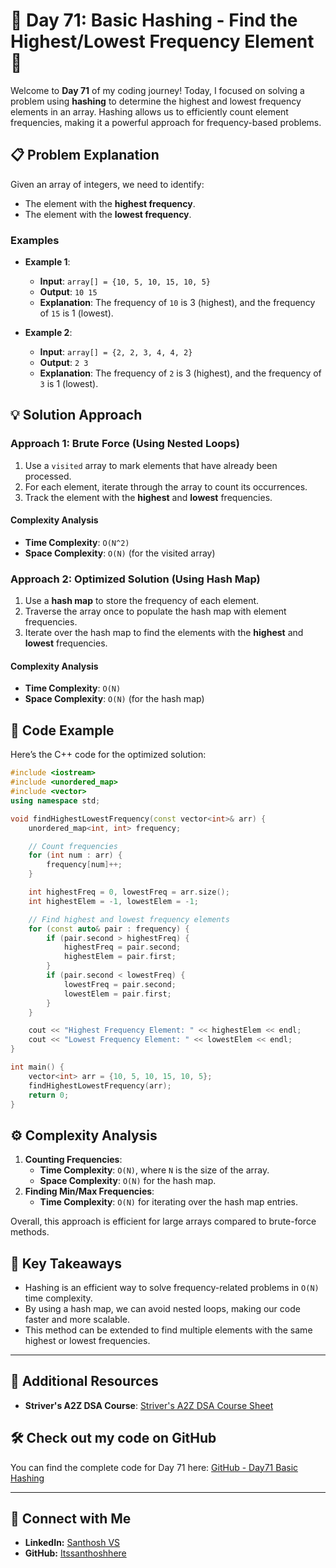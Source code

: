 # 🚀 Day 71: Basic Hashing - Find the Highest/Lowest Frequency Element 🚀

Welcome to **Day 71** of my coding journey! Today, I focused on solving a problem using **hashing** to determine the highest and lowest frequency elements in an array. Hashing allows us to efficiently count element frequencies, making it a powerful approach for frequency-based problems.

## 📋 Problem Explanation

Given an array of integers, we need to identify:
- The element with the **highest frequency**.
- The element with the **lowest frequency**.

### Examples

- **Example 1**:
  - **Input**: `array[] = {10, 5, 10, 15, 10, 5}`
  - **Output**: `10 15`
  - **Explanation**: The frequency of `10` is 3 (highest), and the frequency of `15` is 1 (lowest).

- **Example 2**:
  - **Input**: `array[] = {2, 2, 3, 4, 4, 2}`
  - **Output**: `2 3`
  - **Explanation**: The frequency of `2` is 3 (highest), and the frequency of `3` is 1 (lowest).

## 💡 Solution Approach

### Approach 1: Brute Force (Using Nested Loops)

1. Use a `visited` array to mark elements that have already been processed.
2. For each element, iterate through the array to count its occurrences.
3. Track the element with the **highest** and **lowest** frequencies.

#### Complexity Analysis
- **Time Complexity**: `O(N^2)`
- **Space Complexity**: `O(N)` (for the visited array)

### Approach 2: Optimized Solution (Using Hash Map)

1. Use a **hash map** to store the frequency of each element.
2. Traverse the array once to populate the hash map with element frequencies.
3. Iterate over the hash map to find the elements with the **highest** and **lowest** frequencies.

#### Complexity Analysis
- **Time Complexity**: `O(N)`
- **Space Complexity**: `O(N)` (for the hash map)

## 📌 Code Example

Here’s the C++ code for the optimized solution:

```cpp
#include <iostream>
#include <unordered_map>
#include <vector>
using namespace std;

void findHighestLowestFrequency(const vector<int>& arr) {
    unordered_map<int, int> frequency;

    // Count frequencies
    for (int num : arr) {
        frequency[num]++;
    }

    int highestFreq = 0, lowestFreq = arr.size();
    int highestElem = -1, lowestElem = -1;

    // Find highest and lowest frequency elements
    for (const auto& pair : frequency) {
        if (pair.second > highestFreq) {
            highestFreq = pair.second;
            highestElem = pair.first;
        }
        if (pair.second < lowestFreq) {
            lowestFreq = pair.second;
            lowestElem = pair.first;
        }
    }

    cout << "Highest Frequency Element: " << highestElem << endl;
    cout << "Lowest Frequency Element: " << lowestElem << endl;
}

int main() {
    vector<int> arr = {10, 5, 10, 15, 10, 5};
    findHighestLowestFrequency(arr);
    return 0;
}
```

## ⚙️ Complexity Analysis

1. **Counting Frequencies**:
   - **Time Complexity**: `O(N)`, where `N` is the size of the array.
   - **Space Complexity**: `O(N)` for the hash map.
2. **Finding Min/Max Frequencies**:
   - **Time Complexity**: `O(N)` for iterating over the hash map entries.

Overall, this approach is efficient for large arrays compared to brute-force methods.

## 🧩 Key Takeaways

- Hashing is an efficient way to solve frequency-related problems in `O(N)` time complexity.
- By using a hash map, we can avoid nested loops, making our code faster and more scalable.
- This method can be extended to find multiple elements with the same highest or lowest frequencies.

---

## 🔗 Additional Resources
- **Striver's A2Z DSA Course**: [Striver's A2Z DSA Course Sheet](https://takeuforward.org/strivers-a2z-dsa-course/strivers-a2z-dsa-course-sheet-2)

## 🛠️ Check out my code on GitHub
You can find the complete code for Day 71 here: [GitHub - Day71 Basic Hashing](https://github.com/Itssanthoshhere/Data-Structures-and-Algorithms/blob/main/C%2B%2B%20with%20DSA-learning-journey/Day71%20-%20Basic%20Hashing%20-%20Find%20the%20highest%20%26%20lowest%20frequency%20element/Find_the_highest_%26_lowest%20frequency_element.cpp)

---

## 🔗 Connect with Me
- **LinkedIn:** [Santhosh VS](https://www.linkedin.com/in/thesanthoshvs/)
- **GitHub:** [Itssanthoshhere](https://github.com/Itssanthoshhere)
